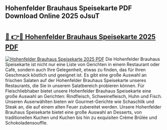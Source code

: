 ## Hohenfelder Brauhaus Speisekarte PDF Download Online 2025 oJsuT

# <h2><a href="http://gc8m6l.nevu.top/?p=Hohenfelder+Brauhaus+Speisekarte">🔗 👉🔴 Hohenfelder Brauhaus Speisekarte 2025 PDF</a></h2>

[![Hohenfelder Brauhaus Speisekarte 2025 PDF](https://i.imgur.com/dBaPXMq.png)](http://gc8m6l.nevu.top/?p=Hohenfelder+Brauhaus+Speisekarte)
Die Hohenfelder Brauhaus Speisekarte ist nicht nur eine Liste von Gerichten in einem Restaurant oder Café, sondern auch Ihre Gelegenheit, etwas zu finden, das für Ihren Geschmack köstlich und geeignet ist. Es gibt eine große Auswahl an frischen Salaten auf der Hohenfelder Brauhaus Speisekarte unseres Restaurants, die Sie in unserem Salatbereich probieren können. Für Fleischliebhaber bietet unsere Hohenfelder Brauhaus Speisekarte eine große Auswahl an Gerichten: Rindfleisch, Schweinefleisch, Huhn und Fisch. Unseren Auserwählten bieten wir Gourmet-Gerichte wie Schaschlik und Steak an, die auf einem alten Feuer zubereitet werden. Unsere Hohenfelder Brauhaus Speisekarte bietet eine große Auswahl an Desserts, von traditionellen Kuchen und Kuchen bis hin zu exquisiten Crème Brûlée und Schokoladensouffle.
